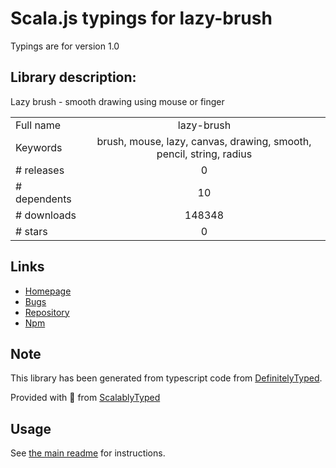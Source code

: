 
# Scala.js typings for lazy-brush

Typings are for version 1.0

## Library description:
Lazy brush - smooth drawing using mouse or finger

|                    |                 |
| ------------------ | :-------------: |
| Full name          | lazy-brush |
| Keywords           | brush, mouse, lazy, canvas, drawing, smooth, pencil, string, radius |
| # releases         | 0 |
| # dependents       | 10 |
| # downloads        | 148348 |
| # stars            | 0 |

## Links
- [Homepage](https://github.com/dulnan/lazy-brush#readme)
- [Bugs](https://github.com/dulnan/lazy-brush/issues)
- [Repository](https://github.com/dulnan/lazy-brush)
- [Npm](https://www.npmjs.com/package/lazy-brush)
    


## Note
This library has been generated from typescript code from [DefinitelyTyped](https://definitelytyped.org).

Provided with :purple_heart: from [ScalablyTyped](https://github.com/oyvindberg/ScalablyTyped)

## Usage
See [the main readme](../../readme.md) for instructions.


